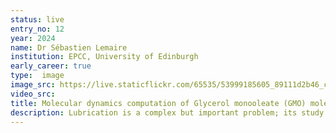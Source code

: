```yaml
---
status: live
entry_no: 12
year: 2024
name: Dr Sébastien Lemaire
institution: EPCC, University of Edinburgh
early_career: true
type:  image 
image_src: https://live.staticflickr.com/65535/53999185605_89111d2b46_c_d.jpg
video_src: 
title: Molecular dynamics computation of Glycerol monooleate (GMO) molecules gathering around water droplets to form reverse-micelles helping lubrication efficiency
description: Lubrication is a complex but important problem; its study can help reduce wear between solid surfaces. Glycerol monooleate (GMO) is known to have impressive lubricating properties. The addition of a small amount of GMO to a lubricant can drastically lower its friction. The GMO molecules gather around small droplets of water forming "reverse-micelles". Under shear, these reverse-micelles get caught on the roughest areas of the solid surface and reduce the resultant friction. The image, from a LAMMPS computation, shows the water molecules in blue, GMO molecules as their atomistic components (black, red and purple) while the solvent is hidden for clarity. The visualisation was done using Blender, allowing for fine control over camera placement and lighting, which helps highlight important features of the computation while producing a visually pleasing image suitable for non-scientific audiences.<br>The dataset and domain knowledge were provided by Rui Apóstolo (10.1039/d3nr05080g).
---
```

